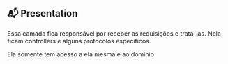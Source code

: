 ## :mailbox_with_mail: Presentation

Essa camada fica responsável por receber as requisições e tratá-las. Nela ficam controllers e alguns protocolos específicos.

Ela somente tem acesso a ela mesma e ao domínio.